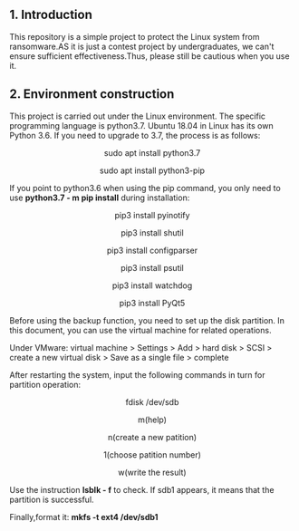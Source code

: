 ## 1. Introduction
   This repository is a simple project to protect the Linux system from ransomware.AS it is just a contest project by undergraduates, we can't ensure sufficient effectiveness.Thus, please still be cautious when you use it.
## 2. Environment construction


This project is carried out under the Linux environment. The specific programming language is python3.7. Ubuntu 18.04 in Linux has its own Python 3.6. If you need to upgrade to 3.7, the process is as follows:


<p align="center" >
 sudo apt install python3.7
 
 <p align="center" >
 sudo apt install python3-pip


If you point to python3.6 when using the pip command, you only need to use **python3.7 - m pip install** during installation:

<p align="center" >
pip3 install pyinotify

 
 <p align="center" >
pip3 install shutil

 
 <p align="center" >
pip3 install configparser

 
 <p align="center" >
pip3 install psutil

 
 <p align="center" >
pip3 install watchdog

 
 <p align="center" >
pip3 install PyQt5 </p>

Before using the backup function, you need to set up the disk partition. In this document, you can use the virtual machine for related operations.



Under VMware: virtual machine > Settings > Add > hard disk > SCSI > create a new virtual disk > Save as a single file > complete

After restarting the system, input the following commands in turn for partition operation:


<p align="center" >
 fdisk /dev/sdb
 
 <p align="center" >
m(help)
  
 <p align="center" >
n(create a new patition)
 
 <p align="center" >
1(choose patition number)
  
 <p align="center" >
w(write the result) 

</p>



Use the instruction **lsblk - f** to check. If sdb1 appears, it means that the partition is successful.

Finally,format it: **mkfs -t ext4 /dev/sdb1**
